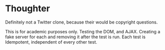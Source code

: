 
# Thoughter

Definitely not a Twitter clone, because their would be copyright questions.

This is for academic purposes only.  Testing the DOM, and AJAX.  Creating a fake server for each and removing it after the test is run.  Each test is Idempotent, independent of every other test.
